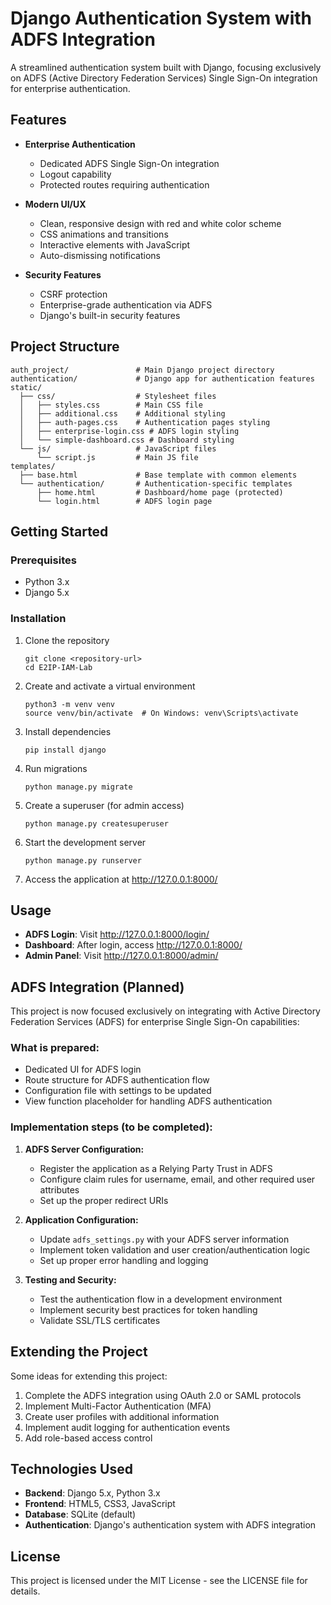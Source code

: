 # Django Authentication System with ADFS Integration

A streamlined authentication system built with Django, focusing exclusively on ADFS (Active Directory Federation Services) Single Sign-On integration for enterprise authentication.

## Features

- **Enterprise Authentication**

  - Dedicated ADFS Single Sign-On integration
  - Logout capability
  - Protected routes requiring authentication

- **Modern UI/UX**

  - Clean, responsive design with red and white color scheme
  - CSS animations and transitions
  - Interactive elements with JavaScript
  - Auto-dismissing notifications

- **Security Features**
  - CSRF protection
  - Enterprise-grade authentication via ADFS
  - Django's built-in security features

## Project Structure

```
auth_project/               # Main Django project directory
authentication/             # Django app for authentication features
static/
  ├── css/                  # Stylesheet files
  │   ├── styles.css        # Main CSS file
  │   ├── additional.css    # Additional styling
  │   ├── auth-pages.css    # Authentication pages styling
  │   ├── enterprise-login.css # ADFS login styling
  │   └── simple-dashboard.css # Dashboard styling
  └── js/                   # JavaScript files
      └── script.js         # Main JS file
templates/
  ├── base.html             # Base template with common elements
  └── authentication/       # Authentication-specific templates
      ├── home.html         # Dashboard/home page (protected)
      └── login.html        # ADFS login page
```

## Getting Started

### Prerequisites

- Python 3.x
- Django 5.x

### Installation

1. Clone the repository

   ```
   git clone <repository-url>
   cd E2IP-IAM-Lab
   ```

2. Create and activate a virtual environment

   ```
   python3 -m venv venv
   source venv/bin/activate  # On Windows: venv\Scripts\activate
   ```

3. Install dependencies

   ```
   pip install django
   ```

4. Run migrations

   ```
   python manage.py migrate
   ```

5. Create a superuser (for admin access)

   ```
   python manage.py createsuperuser
   ```

6. Start the development server

   ```
   python manage.py runserver
   ```

7. Access the application at http://127.0.0.1:8000/

## Usage

- **ADFS Login**: Visit http://127.0.0.1:8000/login/
- **Dashboard**: After login, access http://127.0.0.1:8000/
- **Admin Panel**: Visit http://127.0.0.1:8000/admin/

## ADFS Integration (Planned)

This project is now focused exclusively on integrating with Active Directory Federation Services (ADFS) for enterprise Single Sign-On capabilities:

### What is prepared:

- Dedicated UI for ADFS login
- Route structure for ADFS authentication flow
- Configuration file with settings to be updated
- View function placeholder for handling ADFS authentication

### Implementation steps (to be completed):

1. **ADFS Server Configuration:**

   - Register the application as a Relying Party Trust in ADFS
   - Configure claim rules for username, email, and other required user attributes
   - Set up the proper redirect URIs

2. **Application Configuration:**

   - Update `adfs_settings.py` with your ADFS server information
   - Implement token validation and user creation/authentication logic
   - Set up proper error handling and logging

3. **Testing and Security:**
   - Test the authentication flow in a development environment
   - Implement security best practices for token handling
   - Validate SSL/TLS certificates

## Extending the Project

Some ideas for extending this project:

1. Complete the ADFS integration using OAuth 2.0 or SAML protocols
2. Implement Multi-Factor Authentication (MFA)
3. Create user profiles with additional information
4. Implement audit logging for authentication events
5. Add role-based access control

## Technologies Used

- **Backend**: Django 5.x, Python 3.x
- **Frontend**: HTML5, CSS3, JavaScript
- **Database**: SQLite (default)
- **Authentication**: Django's authentication system with ADFS integration

## License

This project is licensed under the MIT License - see the LICENSE file for details.
